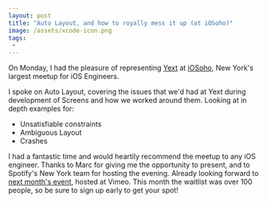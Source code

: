 ```yaml
---
layout: post
title: "Auto Layout, and how to royally mess it up (at iOSoho)"
image: /assets/xcode-icon.png
tags:
 -
---
```


On Monday, I had the pleasure of representing [Yext](http://www.yext.com) at [iOSoho](http://www.meetup.com/iOSoho/), New York's largest meetup for iOS Engineers.

I spoke on Auto Layout, covering the issues that we'd had at Yext during development of Screens and how we worked around them. Looking at in depth examples for:

* Unsatisfiable constraints
* Ambiguous Layout
* Crashes

<script async class="speakerdeck-embed" data-id="73679e2942ec40d7a1cb08fd4b3ca13b" data-ratio="1.29456384323641" src="//speakerdeck.com/assets/embed.js"></script>

I had a fantastic time and would heartily recommend the meetup to any iOS engineer. Thanks to Marc for giving me the opportunity to present, and to Spotify's New York team for hosting the evening. Already looking forward to [next month's event](http://www.meetup.com/iOSoho/events/226315779/), hosted at Vimeo. This month the waitlist was over 100 people, so be sure to sign up early to get your spot!